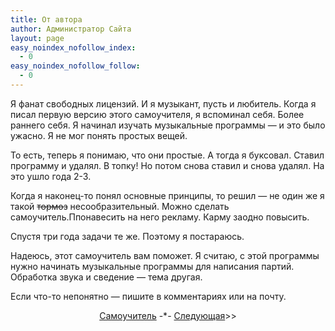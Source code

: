 ```yaml
---
title: От автора
author: Администратор Сайта
layout: page
easy_noindex_nofollow_index:
  - 0
easy_noindex_nofollow_follow:
  - 0
---
```

Я фанат свободных лицензий. И я музыкант, пусть и любитель.
Когда я писал первую версию этого самоучителя, я вспоминал себя. Более раннего себя. Я начинал изучать музыкальные программы — и это было ужасно. Я не мог понять простых вещей.  

То есть, теперь я понимаю, что они простые. А тогда я буксовал. Ставил программу и удалял. В топку! Но потом снова ставил и снова удалял. На это ушло года 2-3.

Когда я наконец-то понял основные принципы, то решил — не один же я такой <del>тормоз</del> несообразительный. Можно сделать самоучитель.Ппонавесить на него рекламу. Карму заодно повысить.

Спустя три года задачи те же. Поэтому я постараюсь.

Надеюсь, этот самоучитель вам поможет. Я считаю, с этой программы нужно начинать музыкальные программы для написания партий. Обработка звука и сведение — тема другая.

Если что-то непонятно — пишите в комментариях или на почту.



<p style="text-align: center;">
  <a href="/samouchitel/">Самоучитель</a> -*- <a href="/samouchitel/vvod/">Следующая</a>>>
</p>